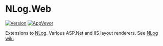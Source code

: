 # NLog.Web

[![Version](https://img.shields.io/nuget/v/NLog.Web.svg)](https://www.nuget.org/packages/NLog.Web)
[![AppVeyor](https://img.shields.io/appveyor/ci/Xharze/nlog-web/master.svg)](https://ci.appveyor.com/project/Xharze/nlog-web/branch/master)

Extensions to [NLog](https://github.com/NLog/NLog/). Various ASP.Net and IIS layout renderers. See [NLog wiki](https://github.com/NLog/NLog/wiki/Layout-Renderers)
